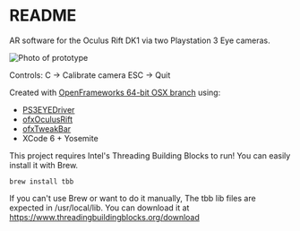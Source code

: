 # README

AR software for the Oculus Rift DK1 via two Playstation 3 Eye cameras.

![Photo of prototype](http://i.imgur.com/MxHzK2b.jpg)

Controls:
    C   -> Calibrate camera
    ESC -> Quit

Created with [OpenFrameworks 64-bit OSX branch](https://github.com/NickHardeman/openframeworks_osx_64) using:
- [PS3EYEDriver](https://github.com/inspirit/PS3EYEDriver)
- [ofxOculusRift](https://github.com/andreasmuller/ofxOculusRift)
- [ofxTweakBar](https://github.com/roxlu/ofxTweakbar)
- XCode 6 + Yosemite

This project requires Intel's Threading Building Blocks to run!
You can easily install it with Brew.

```
brew install tbb
```

If you can't use Brew or want to do it manually, The tbb lib files are expected in /usr/local/lib.
You can download it at https://www.threadingbuildingblocks.org/download
